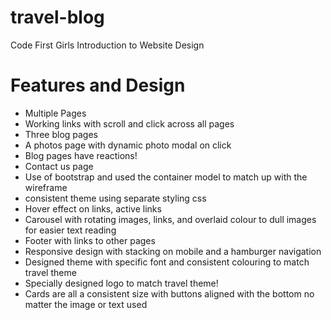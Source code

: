 # travel-blog
Code First Girls Introduction to Website Design

# Features and Design

- Multiple Pages
- Working links with scroll and click across all pages
- Three blog pages
- A photos page with dynamic photo modal on click
- Blog pages have reactions!
- Contact us page
- Use of bootstrap and used the container model to match up with the wireframe
- consistent theme using separate styling css
- Hover effect on links, active links
- Carousel with rotating images, links, and overlaid colour to dull images for easier text reading
- Footer with links to other pages
- Responsive design with stacking on mobile and a hamburger navigation
- Designed theme with specific font and consistent colouring to match travel theme
- Specially designed logo to match travel theme!
- Cards are all a consistent size with buttons aligned with the bottom no matter the image or text used

